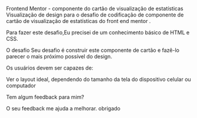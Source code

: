 Frontend Mentor - componente do cartão de visualização de estatísticas
Visualização de design para o desafio de codificação de componente de cartão de visualização de estatísticas do front end mentor .

Para fazer este desafio,Eu precisei de um conhecimento básico de HTML e CSS.

O desafio
Seu desafio é construir este componente de cartão e fazê-lo parecer o mais próximo possível do design.

Os usuários devem ser capazes de:

Ver o layout ideal, dependendo do tamanho da tela do dispositivo celular ou computador

Tem algum feedback para mim?

O seu feedback me ajuda a melhorar. obrigado
